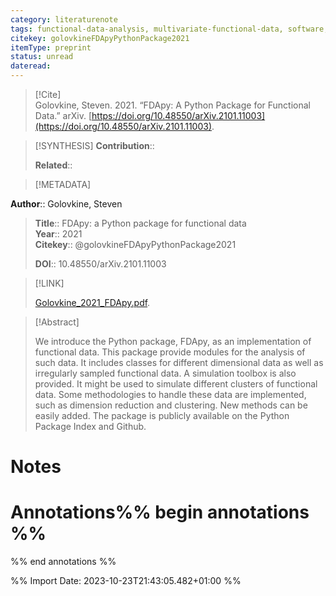 ```yaml
---
category: literaturenote
tags: functional-data-analysis, multivariate-functional-data, software, python-software
citekey: golovkineFDApyPythonPackage2021
itemType: preprint
status: unread  
dateread:  
---
```


> [!Cite]  
> Golovkine, Steven. 2021. “FDApy: A Python Package for Functional Data.” arXiv. [https://doi.org/10.48550/arXiv.2101.11003](https://doi.org/10.48550/arXiv.2101.11003).

> [!SYNTHESIS] 
>**Contribution**::
>
>**Related**:: 
>

> [!METADATA]  
>
**Author**:: Golovkine, Steven<br>
> **Title**:: FDApy: a Python package for functional data    
> **Year**:: 2021     
> **Citekey**:: @golovkineFDApyPythonPackage2021    
>    
>    
>     
>    
>    
>     
>    
>**DOI**:: 10.48550/arXiv.2101.11003    
>

> [!LINK] 
>
> [Golovkine_2021_FDApy.pdf](file:///Users/steven/Library/CloudStorage/GoogleDrive-steven.golovkine@ul.ie/My%20Drive/bibliography/arXiv/2021/Golovkine_2021_FDApy.pdf).

>[!Abstract]
>
>We introduce the Python package, FDApy, as an implementation of functional data. This package provide modules for the analysis of such data. It includes classes for different dimensional data as well as irregularly sampled functional data. A simulation toolbox is also provided. It might be used to simulate different clusters of functional data. Some methodologies to handle these data are implemented, such as dimension reduction and clustering. New methods can be easily added. The package is publicly available on the Python Package Index and Github.
>>


# Notes<br>
# Annotations%% begin annotations %%  
 
  
%% end annotations %%

%% Import Date: 2023-10-23T21:43:05.482+01:00 %%

